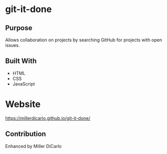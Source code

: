# git-it-done

## Purpose
Allows collaboration on projects by searching GitHub for projects with open issues.

## Built With
* HTML
* CSS
* JavaScript

# Website
https://millerdicarlo.github.io/git-it-done/

## Contribution
Enhanced by Miller DiCarlo
